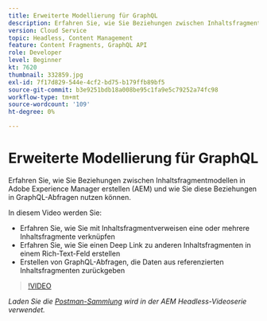 ```yaml
---
title: Erweiterte Modellierung für GraphQL
description: Erfahren Sie, wie Sie Beziehungen zwischen Inhaltsfragmentmodellen in Adobe Experience Manager erstellen (AEM) und wie Sie diese Beziehungen in GraphQL-Abfragen nutzen können.
version: Cloud Service
topic: Headless, Content Management
feature: Content Fragments, GraphQL API
role: Developer
level: Beginner
kt: 7620
thumbnail: 332859.jpg
exl-id: 7f17d829-544e-4cf2-bd75-b179ffb89bf5
source-git-commit: b3e9251bdb18a008be95c1fa9e5c79252a74fc98
workflow-type: tm+mt
source-wordcount: '109'
ht-degree: 0%

---
```


# Erweiterte Modellierung für GraphQL

Erfahren Sie, wie Sie Beziehungen zwischen Inhaltsfragmentmodellen in Adobe Experience Manager erstellen (AEM) und wie Sie diese Beziehungen in GraphQL-Abfragen nutzen können.

In diesem Video werden Sie:

+ Erfahren Sie, wie Sie mit Inhaltsfragmentverweisen eine oder mehrere Inhaltsfragmente verknüpfen
+ Erfahren Sie, wie Sie einen Deep Link zu anderen Inhaltsfragmenten in einem Rich-Text-Feld erstellen
+ Erstellen von GraphQL-Abfragen, die Daten aus referenzierten Inhaltsfragmenten zurückgeben

>[!VIDEO](https://video.tv.adobe.com/v/332859?quality=12&learn=on)

_Laden Sie die [Postman-Sammlung](./assets/aem-headless-video-series.postman_collection.json) wird in der AEM Headless-Videoserie verwendet._
